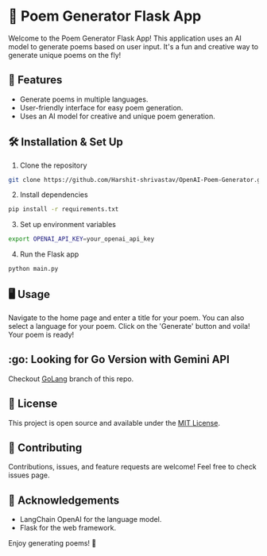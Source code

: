 # 📝 Poem Generator Flask App

Welcome to the Poem Generator Flask App! This application uses an AI model to generate poems based on user input. It's a fun and creative way to generate unique poems on the fly!

## 🚀 Features

- Generate poems in multiple languages.
- User-friendly interface for easy poem generation.
- Uses an AI model for creative and unique poem generation.

## 🛠️ Installation & Set Up

1. Clone the repository
```bash
git clone https://github.com/Harshit-shrivastav/OpenAI-Poem-Generator.git
```
2. Install dependencies
```bash
pip install -r requirements.txt
```
3. Set up environment variables
```bash
export OPENAI_API_KEY=your_openai_api_key
```
4. Run the Flask app
```bash
python main.py
```
## 🖥️ Usage

Navigate to the home page and enter a title for your poem. You can also select a language for your poem. Click on the 'Generate' button and voila! Your poem is ready!

## :go: Looking for Go Version with Gemini API
Checkout [GoLang](https://github.com/Harshit-shrivastav/OpenAI-Poem-Generator/tree/GoLang) branch of this repo.

## 📜 License

This project is open source and available under the [MIT License](https://github.com/Harshit-shrivastav/OpenAI-Poem-Generator/blob/main/LICENSE).

## 🤝 Contributing

Contributions, issues, and feature requests are welcome! Feel free to check issues page.

## 🙏 Acknowledgements

- LangChain OpenAI for the language model.
- Flask for the web framework.

Enjoy generating poems! 🎉
